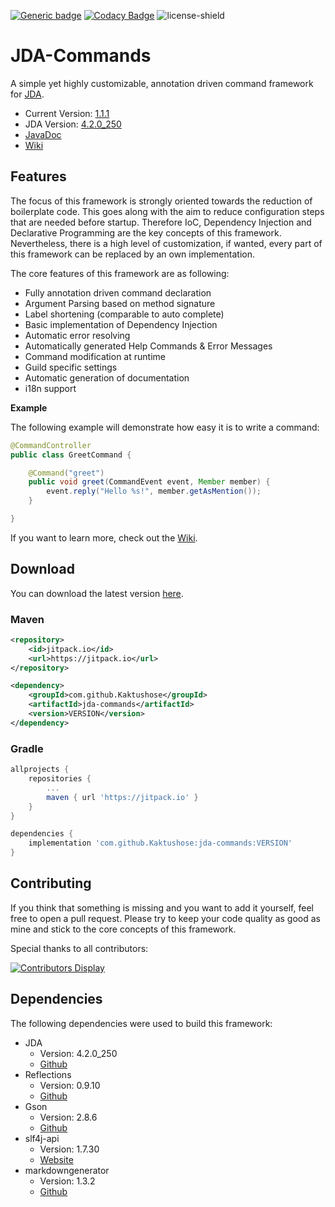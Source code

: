 [![Generic badge](https://img.shields.io/badge/Download-1.1.1-green.svg)](https://github.com/Kaktushose/jda-commands/releases/latest)
[![Codacy Badge](https://app.codacy.com/project/badge/Grade/f2b4367f6d0f42d89b7e51331f3ce299)](https://www.codacy.com/manual/Kaktushose/jda-commands?utm_source=github.com&utm_medium=referral&utm_content=Kaktushose/jda-commands&utm_campaign=Badge_Grade)
![license-shield](https://img.shields.io/badge/License-Apache%202.0-lightgrey.svg)

# JDA-Commands

A simple yet highly customizable, annotation driven command framework for [JDA](https://github.com/DV8FromTheWorld/JDA).

- Current Version: [1.1.1](https://github.com/Kaktushose/jda-commands/releases/latest)
- JDA Version: [4.2.0_250](https://github.com/DV8FromTheWorld/JDA#download)
- [JavaDoc](https://kaktushose.github.io/jda-commands/index.html)
- [Wiki](https://github.com/Kaktushose/jda-commands/wiki)

## Features

The focus of this framework is strongly oriented towards the reduction of boilerplate code. This goes along with the aim to reduce configuration steps that are needed before startup. Therefore IoC, Dependency Injection and Declarative Programming are the key concepts of this framework. Nevertheless, there is a high level of customization, if wanted, every part of this framework can be replaced by an own implementation.

The core features of this framework are as following:

- Fully annotation driven command declaration
- Argument Parsing based on method signature
- Label shortening (comparable to auto complete)
- Basic implementation of Dependency Injection
- Automatic error resolving
- Automatically generated Help Commands & Error Messages
- Command modification at runtime
- Guild specific settings
- Automatic generation of documentation
- i18n support

**Example**

The following example will demonstrate how easy it is to write a command:

```java
@CommandController
public class GreetCommand {

    @Command("greet")
    public void greet(CommandEvent event, Member member) {
        event.reply("Hello %s!", member.getAsMention());
    }

}
```

If you want to learn more, check out the [Wiki](https://github.com/Kaktushose/jda-commands/wiki).

## Download

You can download the latest version [here](https://github.com/Kaktushose/jda-commands/releases/latest).

### Maven

```xml
<repository>
    <id>jitpack.io</id>
    <url>https://jitpack.io</url>
</repository>
```

```xml
<dependency>
    <groupId>com.github.Kaktushose</groupId>
    <artifactId>jda-commands</artifactId>
    <version>VERSION</version>
</dependency>
```

### Gradle

```groovy
allprojects {
    repositories {
        ...
        maven { url 'https://jitpack.io' }
    }
}
```

```groovy
dependencies {
    implementation 'com.github.Kaktushose:jda-commands:VERSION'
}
```

## Contributing

If you think that something is missing and you want to add it yourself, feel free to open a pull request. Please try to keep your code quality as good as mine and stick to the core concepts of this framework.

Special thanks to all contributors:

[![Contributors Display](https://badges.pufler.dev/contributors/kaktushose/jda-commands?size=50&padding=5&bots=false)](https://badges.pufler.dev)

## Dependencies

The following dependencies were used to build this framework:

- JDA
  - Version: 4.2.0_250
  - [Github](https://github.com/DV8FromTheWorld/JDA)
- Reflections
  - Version: 0.9.10
  - [Github](https://github.com/ronmamo/reflections)
- Gson
  - Version: 2.8.6
  - [Github](https://github.com/google/gson)
- slf4j-api
  - Version: 1.7.30
  - [Website](http://www.slf4j.org/)
- markdowngenerator
  - Version: 1.3.2
  - [Github](https://github.com/Steppschuh/Java-Markdown-Generator)
